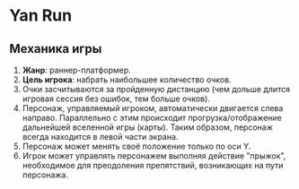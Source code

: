 # Yan Run
    
## Механика игры

1. **Жанр**: раннер-платформер.
2. **Цель игрока**: набрать наибольшее количество очков.
3. Очки засчитываются за пройденную дистанцию (чем дольше длится игровая сессия без ошибок, тем больше очков).
4. Персонаж, управляемый игроком, автоматически двигается слева направо. Параллельно с этим происходит прогрузка/отображение дальнейшей вселенной игры (карты). Таким образом, персонаж всегда находится в левой части экрана.
5. Персонаж может менять своё положение только по оси Y.
6. Игрок может управлять персонажем выполняя действие "прыжок", необходимое для преодоления препятствий, возникающих на пути персонажа.
